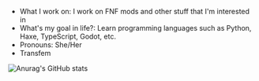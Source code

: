 - What I work on: I work on FNF mods and other stuff that I'm interested in
- What's my goal in life?: Learn programming languages such as Python, Haxe, TypeScript, Godot, etc.
- Pronouns: She/Her
- Transfem

![Anurag's GitHub stats](https://github-readme-stats.vercel.app/api?username=nebulazone1&show_icons=true&theme=radical)
